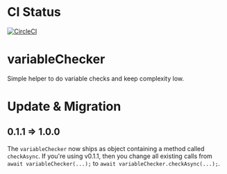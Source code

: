 # CI Status

[![CircleCI](https://circleci.com/gh/BernhardMaier/variableChecker.svg?style=shield)](https://app.circleci.com/pipelines/github/BernhardMaier/variableChecker)

# variableChecker

Simple helper to do variable checks and keep complexity low.

# Update & Migration

## 0.1.1 => 1.0.0

The `variableChecker` now ships as object containing a method called `checkAsync`. If you're using v0.1.1, then you change all existing calls from `await variableChecker(...);` to `await variableChecker.checkAsync(...);`.
